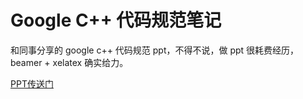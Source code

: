 # Google C++ 代码规范笔记

和同事分享的 google c++ 代码规范 ppt，不得不说，做 ppt 很耗费经历，beamer + xelatex 确实给力。

[PPT传送门](../../docs/google-c++-note.pdf)
